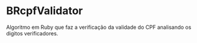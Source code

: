 BRcpfValidator
==============

Algoritmo em Ruby que faz a verificação da validade do CPF analisando os digitos verificadores.
